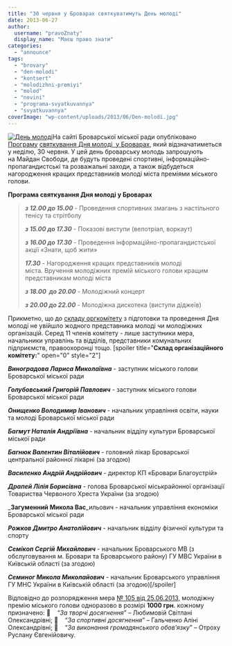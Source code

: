 ```yaml
---
title: "30 червня у Броварах святкуватимуть День молоді"
date: 2013-06-27
author: 
  username: "pravoZnaty"
  display_name: "Маєш право знати"
categories: 
  - "announce"
tags: 
  - "brovary"
  - "den-molodi"
  - "kontsert"
  - "molodizhni-premiyi"
  - "molod"
  - "novini"
  - "programa-svyatkuvannya"
  - "svyatkuvannya"
coverImage: "wp-content/uploads/2013/06/Den-molodi.jpg"
---
```


[![День молоді](https://mpz.brovary.org/wp-content/uploads/2013/06/Den-molodi.jpg)](https://mpz.brovary.org/wp-content/uploads/2013/06/Den-molodi.jpg)На сайті Броварської міської ради опубліковано [Програму](http://docs.brovary.org/p7943/25.06.2013) [святкування Дня молоді  у Броварах](http://docs.brovary.org/p7943/25.06.2013), який відзначатиметься у неділю, 30 червня. У цей день броварську молодь запрошують на Майдан Свободи, де будуть проведені спортивні, інформаційно-пропагандистські та розважальні заходи, а також відбудеться нагородження кращих представників молоді міста преміями міського голови.

**Програма святкування Дня молоді у Броварах**

> _**з 12.00 до 15.00**_ - Проведення спортивних змагань з настільного тенісу та стрітболу
> 
> _**з 15.00 до 17.30**_ - Показові виступи (велотріал, воркаут)
> 
> _**з 16.00 до 17.30**_ - Проведення інформаційно-пропагандистської акції «Знати, щоб жити»
> 
> _**17.30**_ - Нагородження кращих представників молоді міста. Вручення молодіжних премій міського голови кращим представникам молоді міста
> 
> _**з 18.00  до 20.00**_ - Молодіжний концерт
> 
> _**з 20.00 до 22.00**_ - Молодіжна дискотека (виступи діджеїв)

Прикметно, що до [складу оргкомітету](http://docs.brovary.org/p7949/20.06.2013/104) з підготовки та проведення Дня молоді не увійшло жодного представника молоді чи молодіжних організацій. Серед 11 членів комітету - лише заступники мера, начальники управлінь та відділів, представники комунальних підприємств, правоохоронці тощо. \[spoiler title="**Склад організаційного комітету:**" open="0" style="2"\]

_**Виноградова Лариса Миколаївна**_ - заступник міського голови Броварської міської ради

_**Голубовський Григорій Павлович**_ - заступник міського голови Броварської міської ради

_**Онищенко Володимир Іванович**_ - начальник управління освіти, науки та молоді Броварської міської ради

_**Багмут Наталія Андріївна**_ - начальник відділу культури Броварської міської ради

_**Багнюк Валентин Віталійович**_ \- головний лікар Броварської центральної районної лікарні (за згодою)

_**Василенко Андрій Андрійович**_ \- директор КП «Бровари Благоустрій»

_**Драпей Лілія Борисівна**_ \- голова Броварської міськрайонної організації Товариства Червоного Хреста України (за згодою)

_**Загуменний Микола Вас**_ильович - начальник управління економіки Броварської міської ради

_**Рожков Дмитро Анатолійович**_ \- начальник відділу фізичної культури та спорту

_**Семікоп Сергій** **Михайлович**_ \- начальник Броварського МВ (з обслуговування м. Бровари та Броварського району) ГУ МВС України в Київській області (за згодою)

_**Семиног Микола Миколайович**_ \- начальник Броварського управління ГУ МНС України в Київській області (за згодою)\[/spoiler\]

Відповідно до розпорядження мера [№ 105 від 25.06.2013](http://docs.brovary.org/p7949/20.06.2013/104), молодіжну премію міського голови одноразово в розмірі **1000 грн**. кожному призначено:     “_За творчі досягнення_” – Любимовій Світлані Олександрівні;     “_За спортивні досягнення_” – Гальченко Аліні Олександрівні;     “_За виконання громадянського обов’язку_” – Отроху Руслану Євгенійовичу.
